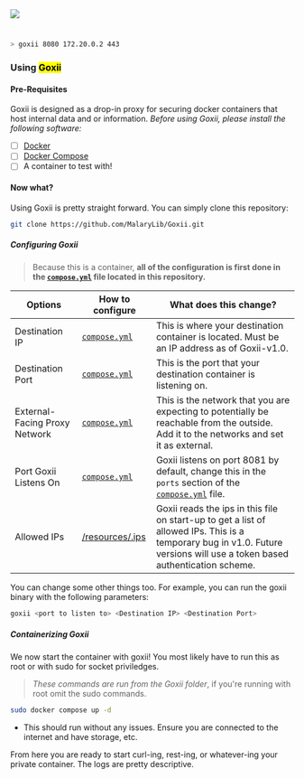 <img src="https://repository-images.githubusercontent.com/674188947/2715362d-44ef-4e33-98dd-8f7a617fa168"/>

#

```bash
> goxii 8080 172.20.0.2 443
```

### Using <mark>Goxii</mark>

#### Pre-Requisites
Goxii is designed as a drop-in proxy for securing docker containers that host internal data and or information. _Before using Goxii, please install the 
following software:_
- [ ] [Docker](https://docs.docker.com/get-docker/)
- [ ] [Docker Compose](https://docs.docker.com/compose/install/)
- [ ] A container to test with!

#### Now what?

Using Goxii is pretty straight forward. You can simply clone this repository:
```bash
git clone https://github.com/MalaryLib/Goxii.git
```

##### Configuring Goxii

> Because this is a container, **all of the configuration is first done in the [`compose.yml`](/compose.yaml) file located in this repository.**

| Options | How to configure | What does this change? |
|--|--|--|
| Destination IP | [`compose.yml`](/compose.yaml) | This is where your destination container is located. Must be an IP address as of Goxii-v1.0.
| Destination Port | [`compose.yml`](/compose.yaml) | This is the port that your destination container is listening on. |
| External-Facing Proxy Network | [`compose.yml`](/compose.yaml) | This is the network that you are expecting to potentially be reachable from the outside. Add it to the networks and set it as external.
| Port Goxii Listens On | [`compose.yml`](/compose.yaml) | Goxii listens on port 8081 by default, change this in the `ports` section of the [`compose.yml`](/compose.yaml) file.
| Allowed IPs | [/resources/.ips](/resources/.ips) | Goxii reads the ips in this file on start-up to get a list of allowed IPs. This is a temporary bug in v1.0. Future versions will use a token based authentication scheme.

You can change some other things too. For example, you can run the goxii binary with the following parameters:

```bash
goxii <port to listen to> <Destination IP> <Destination Port>
```



##### Containerizing Goxii

We now start the container with goxii! You most likely have to run this as root or with sudo for socket priviledges.

> _These commands are run from the Goxii folder_, if you're running with root omit the sudo commands.

```bash
sudo docker compose up -d
```

* This should run without any issues. Ensure you are connected to the internet and have storage, etc.

From here you are ready to start curl-ing, rest-ing, or whatever-ing your private container. The logs are pretty descriptive.